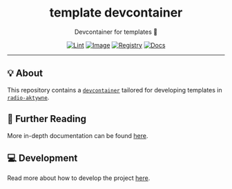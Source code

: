 <h1 align="center">template devcontainer</h1>

<div align="center">

Devcontainer for templates 🧶

[![Lint](https://github.com/radio-aktywne/devcontainer-template/actions/workflows/lint.yaml/badge.svg)](https://github.com/radio-aktywne/devcontainer-template/actions/workflows/lint.yaml)
[![Image](https://github.com/radio-aktywne/devcontainer-template/actions/workflows/image.yaml/badge.svg)](https://github.com/radio-aktywne/devcontainer-template/actions/workflows/image.yaml)
[![Registry](https://github.com/radio-aktywne/devcontainer-template/actions/workflows/registry.yaml/badge.svg)](https://github.com/radio-aktywne/devcontainer-template/actions/workflows/registry.yaml)
[![Docs](https://github.com/radio-aktywne/devcontainer-template/actions/workflows/docs.yaml/badge.svg)](https://github.com/radio-aktywne/devcontainer-template/actions/workflows/docs.yaml)

</div>

---

## 💡 About

This repository contains a [`devcontainer`](https://containers.dev)
tailored for developing templates in
[`radio-aktywne`](https://github.com/radio-aktywne).

## 📄 Further Reading

More in-depth documentation can be found
[here](https://radio-aktywne.github.io/devcontainer-template).

## 💻 Development

Read more about how to develop the project
[here](https://github.com/radio-aktywne/devcontainer-template/blob/main/CONTRIBUTING.md).
